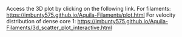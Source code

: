 Access the 3D plot by clicking on the following link.
For filaments: https://imbunty575.github.io/Aquila-Filaments/plot.html
For velocity distribution of dense core 1: https://imbunty575.github.io/Aquila-Filaments/3d_scatter_plot_interactive.html

